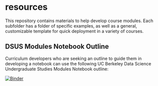 # resources

This repository contains materials to help develop course modules. Each subfolder has a folder of specific examples, as well as a general, customizable template for quick deployment in a variety of courses.

## DSUS Modules Notebook Outline

Curriculum developers who are seeking an outline to guide them in developing a notebook can use the following UC Berkeley Data Science Undergraduate Studies Modules Notebook outline: 

[![Binder](https://img.shields.io/badge/Launch-UCB%20Datahub-blue.svg)](https://datahub.berkeley.edu/hub/user-redirect/git-pull?repo=https%3A%2F%2Fgithub.com%2Fds-modules%2Fcore-resources&branch=master&urlpath=tree%2Fcore-resources%2Ftemplates%2FNew_Modules_Notebook_Outline.ipynb)
